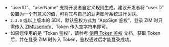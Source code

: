 <div class="mk-warning">

- “userID”、“userName” 支持开发者自定义规则生成。建议开发者将 “userID” 设置为一个有意义的值，可将其与自己的业务账号系统进行关联。
- `2.3.0` 或以上版本的 SDK，默认鉴权方式为 “AppSign 鉴权”，登录 ZIM 时只需传入 [ZIMUserInfo](@-ZIMUserInfo)、Token 传入空字符串即可。
- 如果您使用的是 “Token 鉴权”，请参考 [使用 Token 鉴权](!common_features/Authenticate_users_with_tokens) 文档，获取 Token 后，并在登录 ZIM 时传入 Token，鉴权通过后才能登录成功。
</div>





